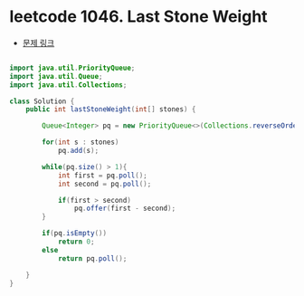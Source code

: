 # leetcode 1046. Last Stone Weight

- [문제 링크](https://leetcode.com/problems/last-stone-weight/)

```java

import java.util.PriorityQueue;
import java.util.Queue;
import java.util.Collections;

class Solution {
    public int lastStoneWeight(int[] stones) {

        Queue<Integer> pq = new PriorityQueue<>(Collections.reverseOrder());

        for(int s : stones)
            pq.add(s);

        while(pq.size() > 1){
            int first = pq.poll();
            int second = pq.poll();

            if(first > second)
                pq.offer(first - second);
        }

        if(pq.isEmpty())
            return 0;
        else
            return pq.poll();

    }
}

```
